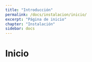 ```yaml
---
title: "Introducción"
permalink: /docs/instalacion/inicio/
excerpt: "Página de inicio"
chapter: "Instalación" 
sidebar: docs
---
```


# Inicio

